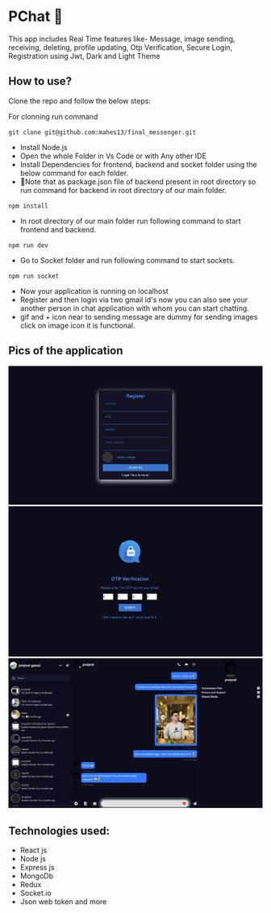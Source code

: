 # PChat 💬

This app includes Real Time features like- Message, image sending, receiving, deleting, profile updating, Otp Verification, Secure Login, Registration using Jwt, Dark and Light Theme


## How to use?

Clone the repo and follow the below steps:

For clonning run command
 ```
git clone git@github.com:mahes13/final_messenger.git
 ```

- Install Node.js
- Open the whole Folder in Vs Code or with Any other IDE
- Install Dependencies for frontend, backend and socket folder using the below command for each folder.
- 📌Note that as package.json file of backend present in root directory so run command for backend in root directory of our main folder.

```
npm install
```

- In root directory of our main folder run following command to start frontend and backend.

```
npm run dev
```

- Go to Socket folder and run following command to start sockets.

```
npm run socket
```

- Now your application is running on localhost
- Register and then login via two gmail id's now you can also see your another person in chat application with whom you can start chatting.
- gif and + icon near to sending message are dummy for sending images click on image icon it is functional.


## Pics of the application

<img src="./frontend/public/image/registration_messenger.png">
<img src="./frontend/public/image/messenger_otp.png">
<img src="./frontend/public/image/messenger.webp">

## Technologies used:

- React js
- Node js
- Express js
- MongoDb
- Redux
- Socket.io
- Json web token and more
